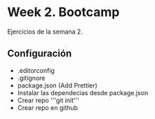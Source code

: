 # Week 2. Bootcamp

Ejercicios de la semana 2.

## Configuración

- .editorconfig
- .gitignore
- package.json (Add Prettier)
- Instalar las dependecias desde package.json
- Crear repo '''git init'''
- Crear repo en github
